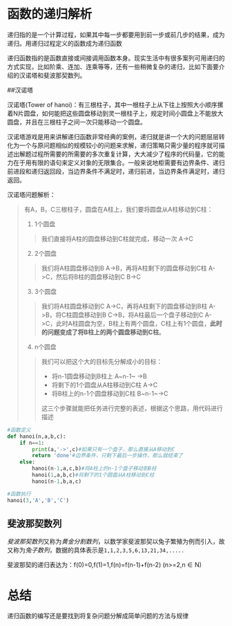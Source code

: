 # 函数的递归解析

递归指的是一个计算过程，如果其中每一步都要用到前一步或前几步的结果，成为递归。用递归过程定义的函数成为递归函数

递归函数指的是函数直接或间接调用函数本身。现实生活中有很多案列可用递归的方式实现，比如阶乘、连加、连乘等等，还有一些稍微复杂的递归，比如下面要介绍的汉诺塔和斐波那契数列。

##汉诺塔

汉诺塔(Tower of hanoi)：有三根柱子，其中一根柱子上从下往上按照大小顺序摞着N片圆盘，如何能把这些圆盘移动到灵一根柱子上，规定时间小圆盘上不能放大圆盘，并且在三根柱子之间一次只能移动一个圆盘。

汉诺塔游戏是用来讲解递归函数非常经典的案例，递归就是讲一个大的问题层层转化为一个与原问题相似的规模较小的问题来求解，递归策略只需少量的程序就可描述出解题过程所需要的所需要的多次重复计算，大大减少了程序的代码量，它的能力在于用有限的语句来定义对象的无限集合。一般来说地柜需要有边界条件、递归前进段和递归返回段，当边界条件不满足时，递归前进，当边界条件满足时，递归返回。

汉诺塔问题解析：

> 有A，B，C三根柱子，圆盘在A柱上，我们要将圆盘从A柱移动到C柱：
>
> 1. 1个圆盘
>
> > 我们直接将A柱的圆盘移动到C柱就完成，移动一次 A->C
>
> 2. 2个圆盘
>
> > 我们将A柱圆盘移动到B A->B，再将A柱剩下的圆盘移动到C柱 A->C，然后将B柱的圆盘移动到C B->C
>
> 3. 3个圆盘
>
> > 我们将A柱圆盘移动到C A->C，再将A柱剩下的圆盘移动到B柱 A->B，将C柱圆盘移动到B C->B，将A柱最后一个盘子移动到C A->C，此时A柱圆盘为空，B柱上有两个圆盘，C柱上有1个圆盘，**此时的问题变成了将B柱上的两个圆盘移动到C柱**。
>
> 4. n个圆盘
>
> > 我们可以把这个大的目标先分解成小的目标：
> >
> > + 将n-1圆盘移动到B柱上 A~n-1~ ->B
> > + 将剩下的1个圆盘从A柱移动到C柱 A->C
> > + 将B柱上的n-1个圆盘移动到C柱 B~n-1~->C
> >
> > 这三个步骤就能把任务进行完整的表述，根据这个思路，用代码进行描述

```python
#函数定义
def hanoi(n,a,b,c):
    if n==1:
        print(a,'->',c)#如果只有一个盘子，那么直接从A移动到C
        return 'done'#边界条件，只剩下最后一步操作，那么就结束了
    else:
        hanoi(n-1,a,c,b)#将A柱上的n-1个盘子移动到B柱
        hanoi(1,a,b,c)#将剩下的1个圆盘从A柱移动到C柱
        hanoi(n-1,b,a,c)

#函数执行
hanoi(3,'A','B','C')
```

## 斐波那契数列

*斐波那契数列*又称为*黄金分割数列*，以数学家斐波那契以兔子繁殖为例而引入，故又称为*兔子数列*，数据的具体表示是`1,1,2,3,5,6,13,21,34,.....`

斐波那契的递归表达为：f(0)=0,f(1)=1,f(n)=f(n-1)+f(n-2) (n>=2,n$\in​$N)





# 总结

递归函数的编写还是要找到将复杂问题分解成简单问题的方法与规律